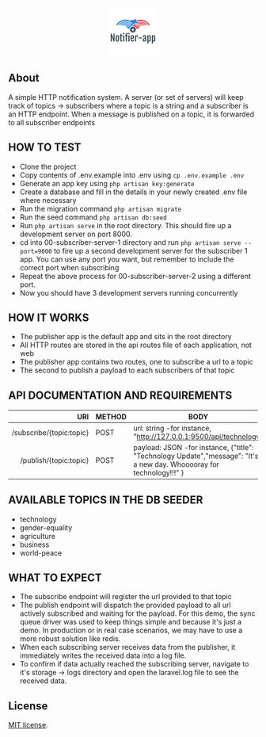 <p align="center"><a href="https://github.com/monamoxie/notifier-app"><img src="/public/logo.png" width="100" height="100"></a></p>

## About

A simple HTTP notification system. A server (or set of servers) will keep track of topics ->
subscribers where a topic is a string and a subscriber is an HTTP endpoint. When a message is published on a topic, it is forwarded to all subscriber endpoints

 
## HOW TO TEST
- Clone the project
- Copy contents of .env.example into .env using `cp .env.example .env`
- Generate an app key using `php artisan key:generate`
- Create a database and fill in the details in your newly created .env file where necessary
- Run the migration command `php artisan migrate`
- Run the seed command `php artisan db:seed` 
-  Run `php artisan serve` in the root directory. This should fire up a development server on port 8000. 
-  cd into 00-subscriber-server-1 directory and run `php artisan serve --port=9000` to fire up a second development server for the subscriber 1 app. You can use any port you want, but remember to include the correct port when subscribing
-  Repeat the above process for 00-subscriber-server-2 using a different port.
-  Now you should have 3 development servers running concurrently


## HOW IT WORKS

- The publisher app is the default app and sits in the root directory
- All HTTP routes are stored in the api routes file of each application, not web
-  The publisher app contains two routes, one to subscribe a url to a topic
-  The second to publish a payload to each subscribers of that topic


## API DOCUMENTATION AND REQUIREMENTS
| URI 	| METHOD 	| BODY 	 	|
|----:	|--------	|------	|
|  /subscribe/{topic:topic}  	|POST        	| url: string -for instance, "http://127.0.0.1:9500/api/technology"   	|
|    /publish/{topic:topic} 	|  POST      	|      	payload: JSON -for instance, {"title": "Technology Update","message": "It's a new day. Whooooray for technology!!!" } |


## AVAILABLE TOPICS IN THE DB SEEDER
- technology
- gender-equality
- agriculture
- business
- world-peace

## WHAT TO EXPECT
- The subscribe endpoint will register the url provided to that topic
- The publish endpoint will dispatch the provided payload to all url actively subscribed and waiting for the payload. For this demo, the sync queue driver was used to keep things simple and because it's just a demo. In production or in real case scenarios, we may have to use a more robust solution like redis.
- When each subscribing server receives data from the publisher, it immediately writes the received data into a log file. 
- To confirm if data actually reached the subscribing server, navigate to it's storage -> logs directory and open the laravel.log file to see the received data.

## License

[MIT license](https://opensource.org/licenses/MIT).
